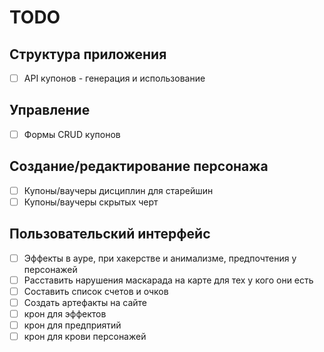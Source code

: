 # TODO

## Структура приложения

- [ ] API купонов - генерация и использование

## Управление

- [ ] Формы CRUD купонов

## Создание/редактирование персонажа

- [ ] Купоны/ваучеры дисциплин для старейшин
- [ ] Купоны/ваучеры скрытых черт

## Пользовательский интерфейс

- [ ] Эффекты в ауре, при хакерстве и анимализме, предпочтения у персонажей
- [ ] Расставить нарушения маскарада на карте для тех у кого они есть
- [ ] Составить список счетов и очков
- [ ] Создать артефакты на сайте
- [ ] крон для эффектов
- [ ] крон для предприятий
- [ ] крон для крови персонажей
